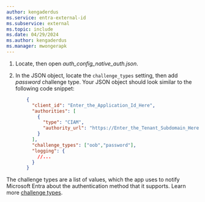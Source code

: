 ```yaml
---
author: kengaderdus
ms.service: entra-external-id
ms.subservice: external
ms.topic: include
ms.date: 04/29/2024
ms.author: kengaderdus
ms.manager: mwongerapk
---
```


1. Locate, then open *auth_config_native_auth.json*.

1. In the JSON object, locate the `challenge_types` setting, then add *password* challenge type. Your JSON object should look similar to the following code snippet:

    ```json
        { 
          "client_id": "Enter_the_Application_Id_Here", 
          "authorities": [ 
            { 
              "type": "CIAM", 
              "authority_url": "https://Enter_the_Tenant_Subdomain_Here.ciamlogin.com/Enter_the_Tenant_Subdomain_Here.onmicrosoft.com/" 
            } 
          ], 
          "challenge_types": ["oob","password"], 
          "logging": { 
            //...
          } 
        }
    ```

  The challenge types are a list of values, which the app uses to notify Microsoft Entra about the authentication method that it supports. Learn more [challenge types](../../concept-native-authentication-challenge-types.md).